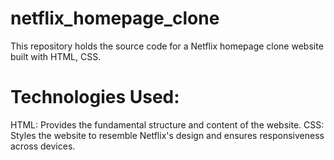 # netflix_homepage_clone


This repository holds the source code for a Netflix homepage clone website built with HTML, CSS.

# Technologies Used:

HTML: Provides the fundamental structure and content of the website.
CSS: Styles the website to resemble Netflix's design and ensures responsiveness across devices.



